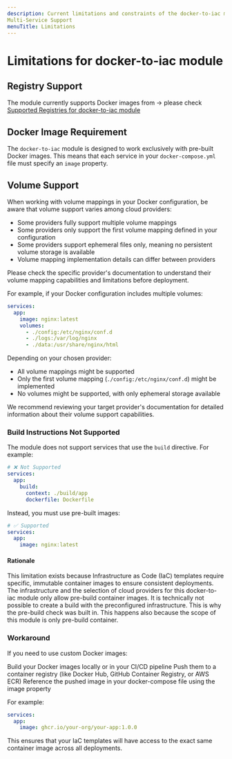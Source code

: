 ```yaml
---
description: Current limitations and constraints of the docker-to-iac module
Multi-Service Support
menuTitle: Limitations
---
```


# Limitations for docker-to-iac module

## Registry Support

The module currently supports Docker images from -> please check [Supported Registries for docker-to-iac module](/docs/docker-to-iac/supported-registries.md)

## Docker Image Requirement

The `docker-to-iac` module is designed to work exclusively with pre-built Docker images. This means that each service in your `docker-compose.yml` file must specify an `image` property.

## Volume Support

When working with volume mappings in your Docker configuration, be aware that volume support varies among cloud providers:

- Some providers fully support multiple volume mappings
- Some providers only support the first volume mapping defined in your configuration
- Some providers support ephemeral files only, meaning no persistent volume storage is available
- Volume mapping implementation details can differ between providers

Please check the specific provider's documentation to understand their volume mapping capabilities and limitations before deployment.

For example, if your Docker configuration includes multiple volumes:

```yaml
services:
  app:
    image: nginx:latest
    volumes:
      - ./config:/etc/nginx/conf.d
      - ./logs:/var/log/nginx
      - ./data:/usr/share/nginx/html
```

Depending on your chosen provider:

- All volume mappings might be supported
- Only the first volume mapping (`./config:/etc/nginx/conf.d`) might be implemented
- No volumes might be supported, with only ephemeral storage available

We recommend reviewing your target provider's documentation for detailed information about their volume support capabilities.

### Build Instructions Not Supported

The module does not support services that use the `build` directive. For example:

```yaml [docker-compose.yml]
# ❌ Not Supported
services:
  app:
    build:
      context: ./build/app
      dockerfile: Dockerfile
```

Instead, you must use pre-built images:

```yaml [docker-compose.yml]
# ✅ Supported
services:
  app:
    image: nginx:latest
```

#### Rationale

This limitation exists because Infrastructure as Code (IaC) templates require specific, immutable container images to ensure consistent deployments. The infrastructure and the selection of cloud providers for this docker-to-iac module only allow pre-build container images. It is technically not possible to create a build with the preconfigured infrastructure. This is why the pre-build check was built in. This happens also because the scope of this module is only pre-build container.

### Workaround

If you need to use custom Docker images:

Build your Docker images locally or in your CI/CD pipeline
Push them to a container registry (like Docker Hub, GitHub Container Registry, or AWS ECR)
Reference the pushed image in your docker-compose file using the image property

For example:

```yaml
services:
  app:
    image: ghcr.io/your-org/your-app:1.0.0
```

This ensures that your IaC templates will have access to the exact same container image across all deployments.
